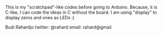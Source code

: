 This is my "scratchpad"-like codes before going to Arduino.
Because, it is C-like, I can code the ideas in C without the board.
I am using "display" to display zeros and ones as LEDs :)


Budi Rahardjo
twitter: @rahard
email: rahard@gmail

